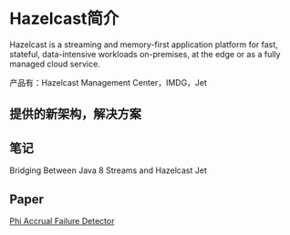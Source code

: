 # Hazelcast简介

Hazelcast is a streaming and memory-first application platform for fast, stateful, data-intensive workloads on-premises, 
at the edge or as a fully managed cloud service.

产品有：Hazelcast Management Center，IMDG，Jet


## 提供的新架构，解决方案


## 笔记

Bridging Between Java 8 Streams and Hazelcast Jet



## Paper

[Phi Accrual Failure Detector](https://www.computer.org/csdl/proceedings-article/srds/2004/22390066/12OmNvT2phv)